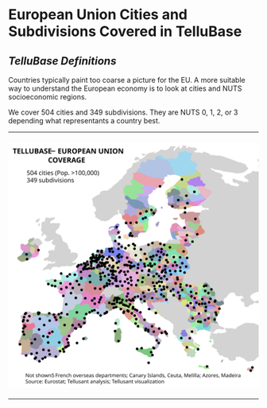 # European Union Cities and Subdivisions Covered in TelluBase
## *TelluBase Definitions*

Countries typically paint too coarse a picture for the EU. A more suitable way to understand the European economy is to look at cities and NUTS socioeconomic regions.

We cover 504 cities and 349 subdivisions. They are NUTS 0, 1, 2, or 3 depending what representants a country best.

---
#### <img  src="assets/svg/tellusant-eu-sub1-city.svg" alt="European Union Cities and Subdivisions Covered in TelluBase">

---
